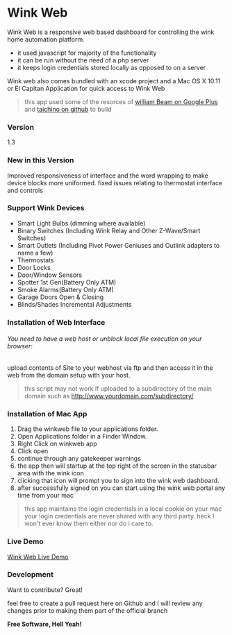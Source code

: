 # Wink Web

Wink Web is a responsive web based dashboard for controlling the wink home automation platform.

  - it used javascript for majority of the functionality
  - it can be run without the need of a php server
  - it keeps login credentials stored locally as opposed to on a server


Wink web also comes bundled with an xcode project and a Mac OS X 10.11 or El Capitan Application for quick access to Wink Web
> this app used some of the resorces of [william Beam on Google Plus](https://plus.google.com/+WilliamBeam) and [taichino on github](https://github.com/taichino/PopupTest) to build

### Version
1.3

### New in this Version
Improved responsiveness of interface and the word wrapping to make device blocks more uniformed. fixed issues relating to thermostat interface and controls

### Support Wink Devices

  - Smart Light Bulbs (dimming where available)
  - Binary Switches (Including Wink Relay and Other Z-Wave/Smart Switches)
  - Smart Outlets (Including Pivot Power Geniuses and Outlink adapters to name a few)
  - Thermostats
  - Door Locks
  - Door/Window Sensors
  - Spotter 1st Gen(Battery Only ATM)
  - Smoke Alarms(Battery Only ATM)
  - Garage Doors Open & Closing
  - Blinds/Shades Incremental Adjustments
   

### Installation of Web Interface

###### You need to have a web host or unblock local file execution on your browser:
upload contents of Site to your webhost via ftp and then access it in the web from the domain setup with your host. 
> this script may not work if uploaded to a subdirectory of the main domain such as http://www.yourdomain.com/subdirectory/

### Installation of Mac App

1. Drag the winkweb file to your applications folder.
2. Open Applications folder in a Finder Window.
3. Right Click on winkweb app
4. Click open
5. continue through any gatekeeper warnings
6. the app then will startup at the top right of the screen in the statusbar area with the wink icon
7. clicking that icon will prompt you to sign into the wink web dashboard.
8. after successfully signed on you can start using the wink web portal any time from your mac
> this app maintains the login credentials in a local cookie on your mac your login credentials are never shared with any third party. heck I won't ever know them either nor do i care to.



### Live Demo
[Wink Web Live Demo](https://wink.blainemiller.xyz)


### Development

Want to contribute? Great!

feel free to create a pull request here on Github and I will review any changes prior to making them part of the official branch


**Free Software, Hell Yeah!**